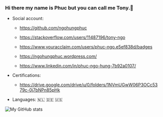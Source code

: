 ### Hi there my name is Phuc but you can call me Tony.👋

- Social account:
  +	https://github.com/ngohungphuc
  
  +	https://stackoverflow.com/users/11487196/tony-ngo
  
  +	https://www.youracclaim.com/users/phuc-ngo.e5ef838d/badges
  
  +	https://ngohungphuc.wordpress.com/

  +	https://www.linkedin.com/in/phuc-ngo-hung-7b92a0107/

- Certifications:
  + https://drive.google.com/drive/u/0/folders/1NVmUGwW06P3OCc5379c-0j7bNPn85pHk
 
- Languages: 🇳🇱 🇩🇪 🇺🇸

![My GitHub stats](https://github-readme-stats.vercel.app/api?username=ngohungphuc&show_icons=true&count_private=true&theme=algolia)
